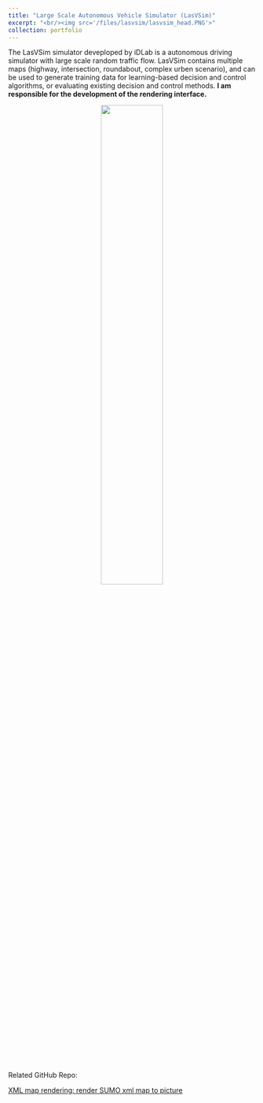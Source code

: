 ```yaml
---
title: "Large Scale Autonomous Vehicle Simulator (LasVSim)"
excerpt: "<br/><img src='/files/lasvsim/lasvsim_head.PNG'>"
collection: portfolio
---
```


The LasVSim simulator deveploped by iDLab is a autonomous driving simulator with large scale random traffic flow. LasVSim contains multiple maps (highway, intersection, roundabout, complex urben scenario), and can be used to generate training data for learning-based decision and control algorithms, or evaluating existing decision and control methods. **I am responsible for the development of the rendering interface.**

<div align=center>
<img src='/files/lasvsim/figure small.gif' width = 50%/>
</div>

Related GitHub Repo:

[XML map rendering: render SUMO xml map to picture](https://github.com/mahaitongdae/xml_map_render)
